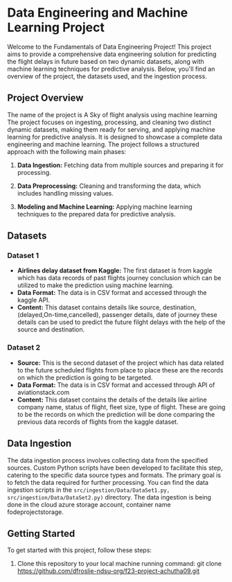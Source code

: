 # Data Engineering and Machine Learning Project

Welcome to the 
Fundamentals of Data Engineering Project! This project aims to provide a comprehensive data engineering solution for predicting the flight delays in future based on two dynamic datasets, 
along with machine learning techniques for predictive analysis. Below, you'll find an overview of the project, the datasets used, and the ingestion process.

## Project Overview
The name of the project is A Sky of flight analysis using machine learning
The project focuses on ingesting, processing, and cleaning two distinct dynamic datasets, making them ready for serving, and applying machine learning for predictive analysis. It is designed to showcase a complete data engineering and machine learning. The project follows a structured approach with the following main phases:

1. **Data Ingestion:** Fetching data from multiple sources and preparing it for processing.

2. **Data Preprocessing:** Cleaning and transforming the data, which includes handling missing values.

3. **Modeling and Machine Learning:** Applying machine learning techniques to the prepared data for predictive analysis.

## Datasets

### Dataset 1

- **Airlines delay dataset from Kaggle:** The first dataset is from kaggle which has data records of past flights journey conclusion which can be utilized to make the prediction using machine learning.
- **Data Format:** The data is in CSV format and accessed through the kaggle API.
- **Content:** This dataset contains details like source, destination, (delayed,On-time,cancelled), passenger details, date of journey these details can be used to predict the future filght delays with the help of the source and destination.

### Dataset 2

- **Source:** This is the second dataset of the project which has data related to the future scheduled flights from place to place these are the records on which the prediction is going to be targeted.
- **Data Format:** The data is in CSV format and accessed through API of aviationstack.com
- **Content:** This dataset contains the details of  the details like airline company name, status of flight, fleet size, type of flight. These are going to be the records on which the prediction will be done comparing the previous data records of flights from the kaggle dataset.   

## Data Ingestion

The data ingestion process involves collecting data from the specified sources. Custom Python scripts have been developed to facilitate this step, catering to the specific data source types and formats. The primary goal is to fetch the data required for further processing. You can find the data ingestion scripts in the `src/ingestion/Data/DataSet1.py, src/ingestion/Data/DataSet2.py)` directory. The data ingestion is being done in the cloud azure storage account, container name fodeprojectstorage.

## Getting Started

To get started with this project, follow these steps:

1. Clone this repository to your local machine running command:
 git clone https://github.com/dfroslie-ndsu-org/f23-project-achutha09.git
```bash

